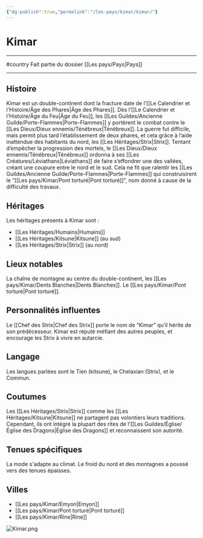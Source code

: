 ```yaml
---
{"dg-publish":true,"permalink":"/les-pays/kimar/kimar/"}
---
```


# Kimar
---
#country 
Fait partie du dossier [[Les pays/Pays\|Pays]]

-------
## Histoire
Kimar est un double-continent dont la fracture date de l’[[Le Calendrier et l'Histoire/Âge des Phares\|Âge des Phares]].
Dès l’[[Le Calendrier et l'Histoire/Âge du Feu\|Âge du Feu]], les [[Les Guildes/Ancienne Guilde/Porte-Flammes\|Porte-Flammes]] y portèrent le combat contre le [[Les Dieux/Dieux ennemis/Ténébreux\|Ténébreux]]. La guerre fut difficile, mais permit plus tard l’établissement de deux phares, et cela grâce à l’aide inattendue des habitants du nord, les [[Les Héritages/Strix\|Strix]].
Tentant d’empêcher la progression des mortels, le [[Les Dieux/Dieux ennemis/Ténébreux\|Ténébreux]] ordonna à ses [[Les Créatures/Léviathans\|Léviathans]] de faire s’effondrer une des vallées, créant une coupure entre le nord et le sud. Cela ne fit que ralentir les [[Les Guildes/Ancienne Guilde/Porte-Flammes\|Porte-Flammes]] qui construisirent le “[[Les pays/Kimar/Pont torturé\|Pont torturé]]”, nom donné à cause de la difficulté des travaux.
## Héritages
Les héritages présents à Kimar sont :
- [[Les Héritages/Humains\|Humains]]
- [[Les Héritages/Kitsune\|Kitsune]] (au sud)
- [[Les Héritages/Strix\|Strix]] (au nord)
## Lieux notables
La chaîne de montagne au centre du double-continent, les [[Les pays/Kimar/Dents Blanches\|Dents Blanches]].
Le [[Les pays/Kimar/Pont torturé\|Pont torturé]].
## Personnalités influentes
Le [[Chef des Strix\|Chef des Strix]] porte le nom de “Kimar” qu’il hérite de son prédécesseur. Kimar est réputé méfiant des autres peuples, et encourage les Strix à vivre en autarcie. 
## Langage
Les langues parlées sont le Tien (kitsune), le Chelaxian (Strix), et le Commun.
## Coutumes
Les [[Les Héritages/Strix\|Strix]] comme les [[Les Héritages/Kitsune\|Kitsune]] ne partagent pas volontiers leurs traditions.
Cependant, ils ont intégré la plupart des rites de l’[[Les Guildes/Église/Église des Dragons\|Église des Dragons]] et reconnaissent son autorité.
## Tenues spécifiques
La mode s'adapte au climat. Le froid du nord et des montagnes a poussé vers des tenues épaisses.
## Villes
- [[Les pays/Kimar/Emyon\|Emyon]]
- [[Les pays/Kimar/Pont torturé\|Pont torturé]]
- [[Les pays/Kimar/Rine\|Rine]]

![Kimar.png](/img/user/_Images/Kimar.png)